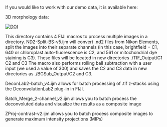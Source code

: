 If you would like to work with our demo data, it is available here:

3D morphology data:

[![DOI](https://zenodo.org/badge/DOI/10.5281/zenodo.10127603.svg)](https://doi.org/10.5281/zenodo.10127603)

This directory contains 4 FIJI macros to process multiple images in a directory.
ND2-Split-BS-v5.ijm will convert .nd2 files from Nikon Elements, split the images into their separate channels (in this case, brightfield = C1, 640 or chloroplast auto-fluorescence is C2, and 561 or mitochondrial dye staining is C3). These files will be located in new directories ./TIF_Output/C1 C2 and C3 The macro also performs rolling ball subtraction with a user input (we used a value of 300) and saves the C2 and C3 data in new directories as ./BGSub_Output/C2 and C3.

DeconLab2-batch_v4.ijm allows for batch processing of .tif z-stacks using the DeconvolutionLab2 plug-in in FIJI.

Batch_Merge_2-channel_v2.ijm allows you to batch process the deconvoluted data and visualize the results as a composite image

ZProj-contrast-v2.ijm allows you to batch process composite images to generate maximum intensity projections (MIPs)
